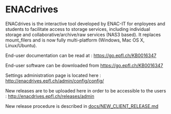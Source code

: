 # ENACdrives

ENACdrives is the interactive tool developed by ENAC-IT for enployees and students to facilitate access to storage services, including individual storage and collaborative/archive/raw services (NAS3 based). It replaces mount_filers and is now fully multi-platform (Windows, Mac OS X, Linux/Ubuntu).

End-user documentation can be read at : https://go.epfl.ch/KB0016347

End-user software can be downloaded from https://go.epfl.ch/KB0016347

Settings administration page is located here : http://enacdrives.epfl.ch/admin/config/config/

New releases are to be uploaded here in order to be accessible to the users : http://enacdrives.epfl.ch/releases/admin

New release procedure is described in [docs/NEW_CLIENT_RELEASE.md](docs/NEW_CLIENT_RELEASE.md)
